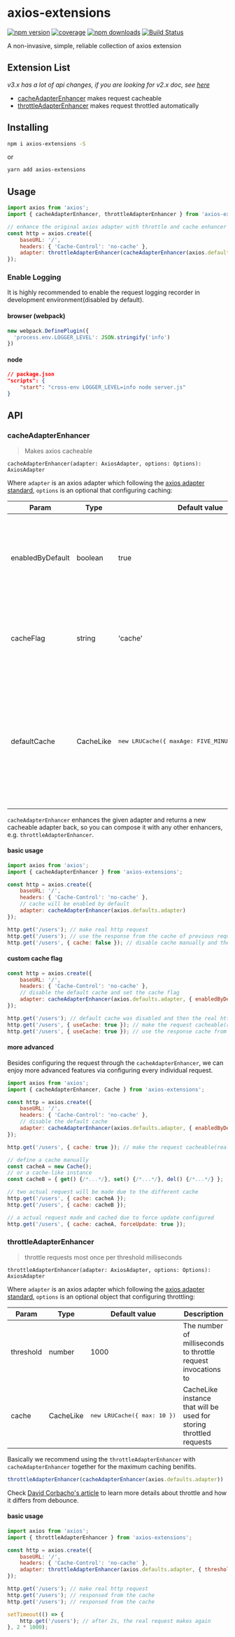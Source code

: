 # axios-extensions

[![npm version](https://img.shields.io/npm/v/axios-extensions.svg?style=flat-square)](https://www.npmjs.com/package/axios-extensions)
[![coverage](https://img.shields.io/codecov/c/github/kuitos/axios-extensions.svg?style=flat-square)](https://codecov.io/gh/kuitos/axios-extensions)
[![npm downloads](https://img.shields.io/npm/dt/axios-extensions.svg?style=flat-square)](https://www.npmjs.com/package/axios-extensions)
[![Build Status](https://img.shields.io/travis/kuitos/axios-extensions.svg?style=flat-square)](https://travis-ci.org/kuitos/axios-extensions)

A non-invasive, simple, reliable collection of axios extension

## Extension List
*v3.x has a lot of api changes, if you are looking for v2.x doc, see [here](https://github.com/kuitos/axios-extensions/tree/v2.0.3)*

* [cacheAdapterEnhancer](#cacheadapterenhancer) makes request cacheable
* [throttleAdapterEnhancer](#throttleadapterenhancer) makes request throttled automatically

## Installing
```bash
npm i axios-extensions -S
```
or
```bash
yarn add axios-extensions
```

## Usage

```javascript
import axios from 'axios';
import { cacheAdapterEnhancer, throttleAdapterEnhancer } from 'axios-extensions';

// enhance the original axios adapter with throttle and cache enhancer 
const http = axios.create({
	baseURL: '/',
	headers: { 'Cache-Control': 'no-cache' },
	adapter: throttleAdapterEnhancer(cacheAdapterEnhancer(axios.defaults.adapter))
});
```

### Enable Logging

It is highly recommended to enable the request logging recorder in development environment(disabled by default).

#### browser (webpack)
```js
new webpack.DefinePlugin({
  'process.env.LOGGER_LEVEL': JSON.stringify('info')
})
```
#### node
```json
// package.json
"scripts": {
	"start": "cross-env LOGGER_LEVEL=info node server.js"
}
```

## API

### cacheAdapterEnhancer

> Makes axios cacheable

```
cacheAdapterEnhancer(adapter: AxiosAdapter, options: Options): AxiosAdapter
```

Where `adapter` is an axios adapter which following the [axios adapter standard](https://github.com/axios/axios/blob/master/lib/adapters/README.md), `options` is an optional that configuring caching: 

| Param            | Type | Default value                            | Description                                                  |
| ---------------- | ---------------------------------------- | ------------------------------------------------------------ | ---- |
| enabledByDefault | boolean                              | true | Enables cache for all requests without explicit definition in request config (e.g. `cache: true`) |
| cacheFlag        | string                            | 'cache' | Configures key (flag) for explicit definition of cache usage in axios request |
| defaultCache     | CacheLike | <pre>new LRUCache({ maxAge: FIVE_MINUTES, max: 100 })</pre> | a CacheLike instance that will be used for storing requests by default, except you define a custom Cache with your request config |

`cacheAdapterEnhancer` enhances the given adapter and returns a new cacheable adapter back, so you can compose it with any other enhancers, e.g.  `throttleAdapterEnhancer`.

#### basic usage

```javascript
import axios from 'axios';
import { cacheAdapterEnhancer } from 'axios-extensions';

const http = axios.create({
	baseURL: '/',
	headers: { 'Cache-Control': 'no-cache' },
	// cache will be enabled by default
	adapter: cacheAdapterEnhancer(axios.defaults.adapter)
});

http.get('/users'); // make real http request
http.get('/users'); // use the response from the cache of previous request, without real http request made
http.get('/users', { cache: false }); // disable cache manually and the the real http request invoked
```

#### custom cache flag

```javascript
const http = axios.create({
	baseURL: '/',
	headers: { 'Cache-Control': 'no-cache' },
	// disable the default cache and set the cache flag
	adapter: cacheAdapterEnhancer(axios.defaults.adapter, { enabledByDefault: false, cacheFlag: 'useCache'})
});

http.get('/users'); // default cache was disabled and then the real http request invoked 
http.get('/users', { useCache: true }); // make the request cacheable(real http request made due to first request invoke)
http.get('/users', { useCache: true }); // use the response cache from previous request
```

#### more advanced

Besides configuring the request through the `cacheAdapterEnhancer`, we can enjoy more advanced features via configuring every individual request.

```js
import axios from 'axios';
import { cacheAdapterEnhancer, Cache } from 'axios-extensions';

const http = axios.create({
	baseURL: '/',
	headers: { 'Cache-Control': 'no-cache' },
	// disable the default cache
	adapter: cacheAdapterEnhancer(axios.defaults.adapter, { enabledByDefault: false })
});

http.get('/users', { cache: true }); // make the request cacheable(real http request made due to first request invoke)

// define a cache manually
const cacheA = new Cache();
// or a cache-like instance
const cacheB = { get() {/*...*/}, set() {/*...*/}, del() {/*...*/} };

// two actual request will be made due to the different cache 
http.get('/users', { cache: cacheA });
http.get('/users', { cache: cacheB });

// a actual request made and cached due to force update configured
http.get('/users', { cache: cacheA, forceUpdate: true });
```

### throttleAdapterEnhancer

> throttle requests most once per threshold milliseconds

```
throttleAdapterEnhancer(adapter: AxiosAdapter, options: Options): AxiosAdapter
```

Where `adapter` is an axios adapter which following the [axios adapter standard](https://github.com/axios/axios/blob/master/lib/adapters/README.md), `options` is an optional object that configuring throttling: 

| Param     | Type |Default value               | Description                                                  |
| --------- | ---- |--------------------------- | ------------------------------------------------------------ |
| threshold | number |1000                        | The number of milliseconds to throttle request invocations to |
| cache     | CacheLike |<pre>new LRUCache({ max: 10 })</pre> | CacheLike instance that will be used for storing throttled requests |

Basically we recommend using the `throttleAdapterEnhancer` with `cacheAdapterEnhancer` together for the maximum caching benifits.

```js
throttleAdapterEnhancer(cacheAdapterEnhancer(axios.defaults.adapter))
```

Check [David Corbacho's article](https://css-tricks.com/debouncing-throttling-explained-examples/) to learn more details about throttle and how it differs from debounce.

#### basic usage

```js
import axios from 'axios';
import { throttleAdapterEnhancer } from 'axios-extensions';

const http = axios.create({
	baseURL: '/',
	headers: { 'Cache-Control': 'no-cache' },
	adapter: throttleAdapterEnhancer(axios.defaults.adapter, { threshold: 2 * 1000 })
});

http.get('/users'); // make real http request
http.get('/users'); // responsed from the cache
http.get('/users'); // responsed from the cache

setTimeout(() => {
	http.get('/users'); // after 2s, the real request makes again
}, 2 * 1000);
```

